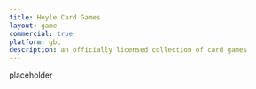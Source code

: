 ```yaml
---
title: Hoyle Card Games
layout: game
commercial: true
platform: gbc
description: an officially licensed collection of card games
---
```


placeholder